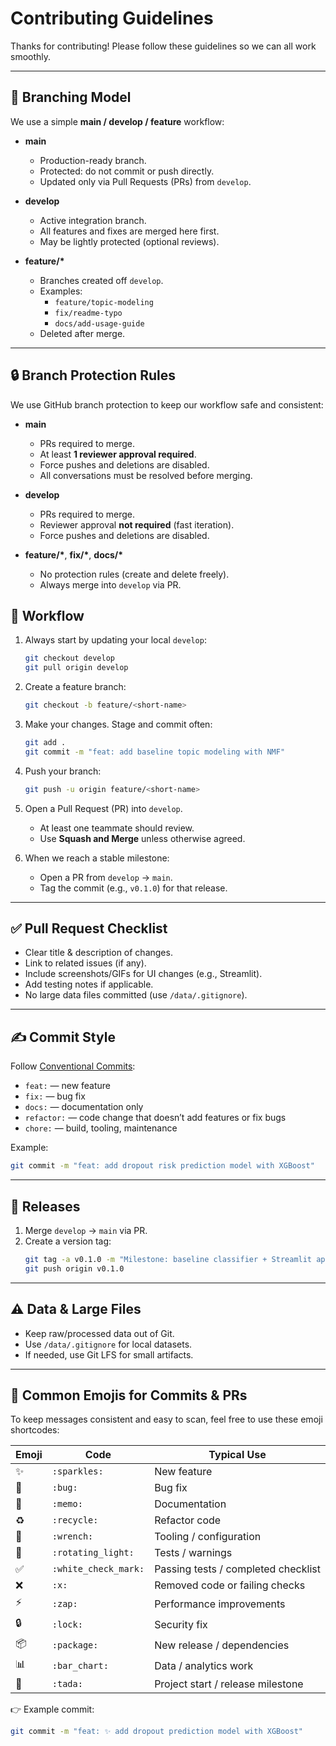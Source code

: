 # Contributing Guidelines

Thanks for contributing! Please follow these guidelines so we can all work smoothly.

---

## 📌 Branching Model

We use a simple **main / develop / feature** workflow:

- **main**

  - Production-ready branch.
  - Protected: do not commit or push directly.
  - Updated only via Pull Requests (PRs) from `develop`.

- **develop**

  - Active integration branch.
  - All features and fixes are merged here first.
  - May be lightly protected (optional reviews).

- **feature/\***
  - Branches created off `develop`.
  - Examples:
    - `feature/topic-modeling`
    - `fix/readme-typo`
    - `docs/add-usage-guide`
  - Deleted after merge.

---

## 🔒 Branch Protection Rules

We use GitHub branch protection to keep our workflow safe and consistent:

- **main**

  - PRs required to merge.
  - At least **1 reviewer approval required**.
  - Force pushes and deletions are disabled.
  - All conversations must be resolved before merging.

- **develop**

  - PRs required to merge.
  - Reviewer approval **not required** (fast iteration).
  - Force pushes and deletions are disabled.

- **feature/\***, **fix/\***, **docs/\***
  - No protection rules (create and delete freely).
  - Always merge into `develop` via PR.

## 🔀 Workflow

1. Always start by updating your local `develop`:

   ```bash
   git checkout develop
   git pull origin develop
   ```

2. Create a feature branch:

   ```bash
   git checkout -b feature/<short-name>
   ```

3. Make your changes. Stage and commit often:

   ```bash
   git add .
   git commit -m "feat: add baseline topic modeling with NMF"
   ```

4. Push your branch:

   ```bash
   git push -u origin feature/<short-name>
   ```

5. Open a Pull Request (PR) into `develop`.

   - At least one teammate should review.
   - Use **Squash and Merge** unless otherwise agreed.

6. When we reach a stable milestone:
   - Open a PR from `develop` → `main`.
   - Tag the commit (e.g., `v0.1.0`) for that release.

---

## ✅ Pull Request Checklist

- Clear title & description of changes.
- Link to related issues (if any).
- Include screenshots/GIFs for UI changes (e.g., Streamlit).
- Add testing notes if applicable.
- No large data files committed (use `/data/.gitignore`).

---

## ✍️ Commit Style

Follow [Conventional Commits](https://www.conventionalcommits.org/):

- `feat:` — new feature
- `fix:` — bug fix
- `docs:` — documentation only
- `refactor:` — code change that doesn’t add features or fix bugs
- `chore:` — build, tooling, maintenance

Example:

```bash
git commit -m "feat: add dropout risk prediction model with XGBoost"
```

---

## 🚀 Releases

1. Merge `develop` → `main` via PR.
2. Create a version tag:
   ```bash
   git tag -a v0.1.0 -m "Milestone: baseline classifier + Streamlit app"
   git push origin v0.1.0
   ```

---

## ⚠️ Data & Large Files

- Keep raw/processed data out of Git.
- Use `/data/.gitignore` for local datasets.
- If needed, use Git LFS for small artifacts.

---

## 🎨 Common Emojis for Commits & PRs

To keep messages consistent and easy to scan, feel free to use these emoji shortcodes:

| Emoji | Code                 | Typical Use                         |
| ----- | -------------------- | ----------------------------------- |
| ✨    | `:sparkles:`         | New feature                         |
| 🐛    | `:bug:`              | Bug fix                             |
| 📝    | `:memo:`             | Documentation                       |
| ♻️    | `:recycle:`          | Refactor code                       |
| 🔧    | `:wrench:`           | Tooling / configuration             |
| 🚨    | `:rotating_light:`   | Tests / warnings                    |
| ✅    | `:white_check_mark:` | Passing tests / completed checklist |
| ❌    | `:x:`                | Removed code or failing checks      |
| ⚡    | `:zap:`              | Performance improvements            |
| 🔒    | `:lock:`             | Security fix                        |
| 📦    | `:package:`          | New release / dependencies          |
| 📊    | `:bar_chart:`        | Data / analytics work               |
| 🎉    | `:tada:`             | Project start / release milestone   |

👉 Example commit:

```bash
git commit -m "feat: ✨ add dropout prediction model with XGBoost"
```
